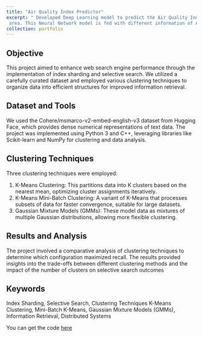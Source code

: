```yaml
---
title: "Air Quality Index Predictor"
excerpt: " Developed Deep Learning model to predict the Air Quality Index based on the amount of 10 different gasses present in an
 area. This Neural Network model is fed with different information of AQI of 20 years with an test R-squared value of 0.86"
collection: portfolio
---
```

Objective
------
This project aimed to enhance web search engine performance through the implementation of index sharding and selective search. We utilized a carefully curated dataset and employed various clustering techniques to organize data into efficient structures for improved information retrieval.

Dataset and Tools
------
We used the Cohere/msmarco-v2-embed-english-v3 dataset from Hugging Face, which provides dense numerical representations of text data. The project was implemented using Python 3 and C++, leveraging libraries like Scikit-learn and NumPy for clustering and data analysis.

Clustering Techniques
------
Three clustering techniques were employed:
1. K-Means Clustering: This partitions data into K clusters based on the nearest mean, optimizing cluster assignments iteratively.
1. K-Means Mini-Batch Clustering: A variant of K-Means that processes subsets of data for faster convergence, suitable for large datasets.
1. Gaussian Mixture Models (GMMs): These model data as mixtures of multiple Gaussian distributions, allowing more flexible clustering.

Results and Analysis
------
The project involved a comparative analysis of clustering techniques to determine which configuration maximized recall. The results provided insights into the trade-offs between different clustering methods and the impact of the number of clusters on selective search outcomes

Keywords
------
Index Sharding, Selective Search, Clustering Techniques K-Means Clustering, Mini-Batch K-Means, Gaussian Mixture Models (GMMs), Information Retrieval, Distributed Systems

You can get the code [here](https://github.com/MeetOswal/SearchEngine/tree/main/Project)